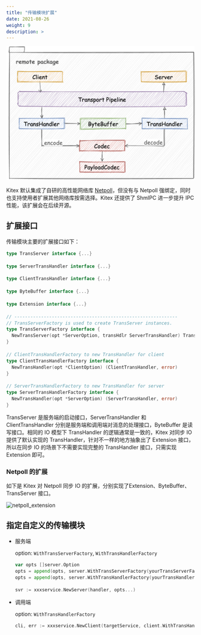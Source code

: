 ```yaml
---
title: "传输模块扩展"
date: 2021-08-26
weight: 9
description: >
---
```


![remote_module](/img/docs/remote_module.png)

Kitex 默认集成了自研的高性能网络库 [Netpoll](https://github.com/cloudwego/netpoll)，但没有与 Netpoll 强绑定，同时也支持使用者扩展其他网络库按需选择。Kitex 还提供了 ShmIPC 进一步提升 IPC 性能，该扩展会在后续开源。

## 扩展接口

传输模块主要的扩展接口如下：

```go
type TransServer interface {...}

type ServerTransHandler interface {...}

type ClientTransHandler interface {...}

type ByteBuffer interface {...}

type Extension interface {...}

// -------------------------------------------------------------
// TransServerFactory is used to create TransServer instances.
type TransServerFactory interface {
  NewTransServer(opt *ServerOption, transHdlr ServerTransHandler) TransServer
}

// ClientTransHandlerFactory to new TransHandler for client
type ClientTransHandlerFactory interface {
  NewTransHandler(opt *ClientOption) (ClientTransHandler, error)
}

// ServerTransHandlerFactory to new TransHandler for server
type ServerTransHandlerFactory interface {
  NewTransHandler(opt *ServerOption) (ServerTransHandler, error)
}
```

TransServer 是服务端的启动接口，ServerTransHandler  和 ClientTransHandler 分别是服务端和调用端对消息的处理接口，ByteBuffer 是读写接口。相同的 IO 模型下 TransHandler 的逻辑通常是一致的，Kitex 对同步 IO 提供了默认实现的 TransHandler，针对不一样的地方抽象出了 Extension 接口，所以在同步 IO 的场景下不需要实现完整的 TransHandler 接口，只需实现 Extension 即可。

### Netpoll 的扩展

如下是 Kitex 对 Netpoll 同步 IO 的扩展，分别实现了Extension、ByteBuffer、TransServer 接口。

![netpoll_extension](../../images/netpoll_extension.png)

## 指定自定义的传输模块

- 服务端

  option: `WithTransServerFactory`,  `WithTransHandlerFactory`

  ```go
  var opts []server.Option
  opts = append(opts, server.WithTransServerFactory(yourTransServerFactory)
  opts = append(opts, server.WithTransHandlerFactory(yourTransHandlerFactory)

  svr := xxxservice.NewServer(handler, opts...)
  ```

- 调用端

  option: `WithTransHandlerFactory`

  ```go
  cli, err := xxxservice.NewClient(targetService, client.WithTransHandlerFactory(yourTransHandlerFactory)
  ```